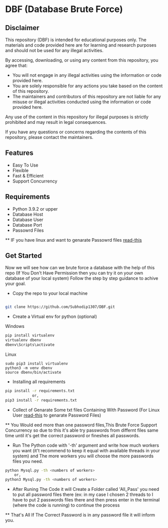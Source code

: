 # DBF (Database Brute Force)

## Disclaimer

This repository (DBF) is intended for educational purposes only. The materials and code provided here are for learning and research purposes and should not be used for any illegal activities. 

By accessing, downloading, or using any content from this repository, you agree that:

- You will not engage in any illegal activities using the information or code provided here.
- You are solely responsible for any actions you take based on the content of this repository.
- The maintainers and contributors of this repository are not liable for any misuse or illegal activities conducted using the information or code provided here.

Any use of the content in this repository for illegal purposes is strictly prohibited and may result in legal consequences.

If you have any questions or concerns regarding the contents of this repository, please contact the maintainers.

## Features
  - Easy To Use
  - Flexible
  - Fast & Efficient
  - Support Concurrency

## Requirements
  - Python 3.9.2 or upper
  - Database Host
  - Database User
  - Database Port
  - Passowrd Files

** IF you have linux and want to genarate Passowrd files [read-this](https://www.geeksforgeeks.org/kali-linux-crunch-utility/)

## Get Started

Now we will see how can we brute force a database with the help of this repo (If You Don't Have Permission then you can try it on your own database of your local system)
Follow the step by step guidance to achive your goal.

- Copy the repo to your local machine

```bash

git clone https://github.com/Subhodip1307/DBF.git
```

- Create a Virtual env for python (optional)

Windows

```bash
pip install virtualenv
virtualenv dbenv
dbenv\Scripts\activate 
```
Linux

```
sudo pip3 install virtualenv
python3 -m venv dbenv
source dbenv/bin/activate
```
- Installing all requirements

```bash
pip install -r requirements.txt
            or,
pip3 install -r requirements.txt
```

- Collect of Genarate Some txt files Containing With Password (For Linux User [read-this](https://www.geeksforgeeks.org/kali-linux-crunch-utility/) to genarate Password Files)

** You Would eed more than one password files,This Brute Force Support Concurrency so due to this it's able try passwords from differnt files same time until it's get the correct password or fineshes all passwords.

- Run The Python code with '-th' argument and write how much workers you want (it't recommend to keep it equal with available threads in your system) and The more workers you will choose the more passwords files you need.

```bash
python Mysql.py -th <numbers of workers>
    or,
python3 Mysql.py -th <numbers of workers>
```
- After Runing The Code it will Create a Folder called 'All_Pass' you need to put all password files there (ex: in my case I chosen 2 threads to I have to put 2 passwords files there and then press enter in the terminal (where the code is running) to continue the process

** That's All If The Correct Password is in any password file it will inform you.
